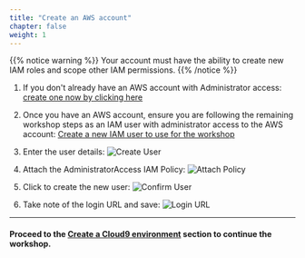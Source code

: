 ```yaml
---
title: "Create an AWS account"
chapter: false
weight: 1
---
```


{{% notice warning %}}
Your account must have the ability to create new IAM roles and scope other IAM permissions.
{{% /notice %}}

1. If you don't already have an AWS account with Administrator access: [create
one now by clicking here](https://aws.amazon.com/getting-started/)

1. Once you have an AWS account, ensure you are following the remaining workshop steps
as an IAM user with administrator access to the AWS account:
[Create a new IAM user to use for the workshop](https://console.aws.amazon.com/iam/home?#/users$new)

1. Enter the user details:
![Create User](/images/iam-1-create-user.png?featherlight=false)

1. Attach the AdministratorAccess IAM Policy:
![Attach Policy](/images/iam-2-attach-policy.png?featherlight=false)

1. Click to create the new user:
![Confirm User](/images/iam-3-create-user.png?featherlight=false)

1. Take note of the login URL and save:
![Login URL](/images/iam-4-save-url.png?featherlight=false)

---
#### Proceed to the [Create a Cloud9 environment](cloud9.html) section to continue the workshop.